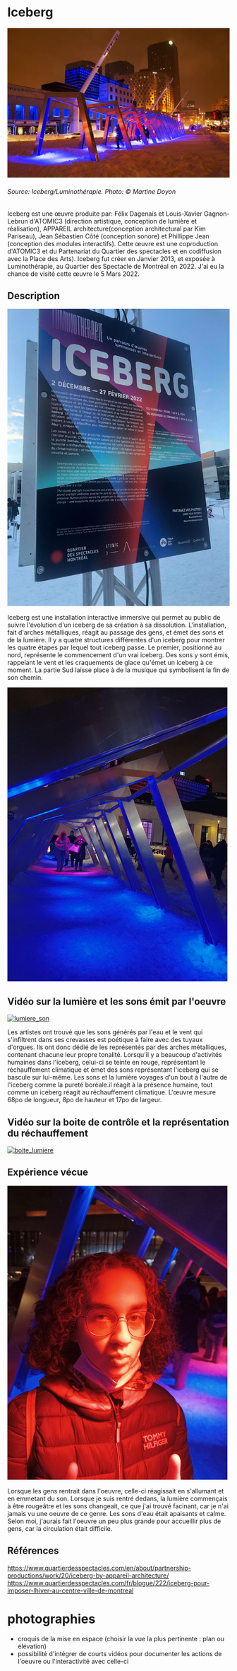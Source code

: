 # Iceberg

![iceberg_martine](/luminotherapie_iceberg/medias/iceberg-martine-.jpg)

###### Source: Iceberg/Luminothérapie. Photo: © Martine Doyon

Iceberg est une œuvre produite par: Félix Dagenais et Louis-Xavier Gagnon-Lebrun d'ATOMIC3 (direction artistique, conception de lumière et réalisation), APPAREIL architecture(conception architectural par Kim Pariseau), Jean Sébastien Côté (conception sonore) et Phillippe Jean (conception des modules interactifs). Cette œuvre est une coproduction d'ATOMIC3 et du Partenariat du Quartier des spectacles et en codiffusion avec la Place des Arts). Iceberg fut créer en Janvier 2013, et exposée à Luminothérapie, au Quartier des Spectacle de Montréal en 2022. J'ai eu la chance de visité cette œuvre le 5 Mars 2022.


## Description

![pancarte](/luminotherapie_iceberg/medias/pancarte.jpg)


Iceberg est une installation interactive immersive qui permet au public de suivre l'évolution d'un iceberg de sa création à sa dissolution. L'installation, fait d'arches métalliques, réagit au passage des gens, et émet des sons et de la lumière. Il y a quatre structures différentes d'un iceberg pour montrer les quatre étapes par lequel tout iceberg passe. Le premier, positionné au nord, représente le commencement d'un vrai iceberg. Des sons y sont émis, rappelant le vent et les craquements de glace qu'émet un iceberg à ce moment. La partie Sud laisse place à de la musique qui symbolisent la fin de son chemin.

![interrieur](/luminotherapie_iceberg/medias/interrieur_iceberg.jpg)

## Vidéo sur la lumière et les sons émit par l'oeuvre

[![lumiere_son](https://img.youtube.com/vi/jmyOe0qiU9c/0.jpg)](https://www.youtube.com/shorts/jmyOe0qiU9c)

Les artistes ont trouvé que les sons générés par l'eau et le vent qui s'infiltrent dans ses crevasses est poétique à faire avec des tuyaux d'orgues. Ils ont donc dédié de les représentés par des arches métalliques, contenant chacune leur propre tonalité. Lorsqu'il y a beaucoup d'activités humaines dans l'iceberg, celui-ci se teinte en rouge, représentant le réchauffement climatique et émet des sons représentant l'iceberg qui se bascule sur lui-même. Les sons et la lumière voyages d'un bout à l'autre de l'iceberg comme la pureté boréale.il réagit à la présence humaine, tout comme un iceberg réagit au réchauffement climatique. L'œuvre mesure 68po de longueur, 8po de hauteur et 17po de largeur.

## Vidéo sur la boite de contrôle et la représentation du réchauffement
[![boite_lumiere](https://img.youtube.com/vi/HHqVBNZm3aM/0.jpg)](https://www.youtube.com/shorts/HHqVBNZm3aM)


## Expérience vécue

![selfie](/luminotherapie_iceberg/medias/selfie.jpg)

Lorsque les gens rentrait dans l'oeuvre, celle-ci réagissait en s'allumant et en emmetant du son. Lorsque je suis rentré dedans, la lumière commençais à être rougeâtre et les sons changeait, ce que j'ai trouvé facinant, car je n'ai jamais vu une oeuvre de ce genre. Les sons d'eau était apaisants et calme. Selon moi, j'aurais fait l'oeuvre un peu plus grande pour accueillir plus de gens, car la circulation était difficile.

## Références

https://www.quartierdesspectacles.com/en/about/partnership-productions/work/20/iceberg-by-appareil-architecture/
https://www.quartierdesspectacles.com/fr/blogue/222/iceberg-pour-imposer-lhiver-au-centre-ville-de-montreal

# photographies
- croquis de la mise en espace (choisir la vue la plus pertinente : plan ou élévation)
- possibilité d'intégrer de courts vidéos pour documenter les actions de l'oeuvre ou l'interactivité avec celle-ci





